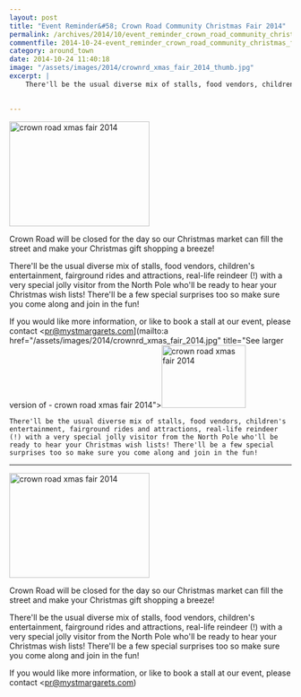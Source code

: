 ```yaml
---
layout: post
title: "Event Reminder&#58; Crown Road Community Christmas Fair 2014"
permalink: /archives/2014/10/event_reminder_crown_road_community_christmas_fair.html
commentfile: 2014-10-24-event_reminder_crown_road_community_christmas_fair
category: around_town
date: 2014-10-24 11:40:18
image: "/assets/images/2014/crownrd_xmas_fair_2014_thumb.jpg"
excerpt: |
    There'll be the usual diverse mix of stalls, food vendors, children's entertainment, fairground rides and attractions, real-life reindeer (!) with a very special jolly visitor from the North Pole who'll be ready to hear your Christmas wish lists! There'll be a few special surprises too so make sure you come along and join in the fun!
    

---
```


<a href="/assets/images/2014/crownrd_xmas_fair_2014.jpg" title="See larger version of - crown road xmas fair 2014"><img src="/assets/images/2014/crownrd_xmas_fair_2014_thumb.jpg" width="250" height="187" alt="crown road xmas fair 2014" class="photo right" /></a>

Crown Road will be closed for the day so our Christmas market can fill the street and make your Christmas gift shopping a breeze!

There'll be the usual diverse mix of stalls, food vendors, children's entertainment, fairground rides and attractions, real-life reindeer (!) with a very special jolly visitor from the North Pole who'll be ready to hear your Christmas wish lists! There'll be a few special surprises too so make sure you come along and join in the fun!

If you would like more information, or like to book a stall at our event, please contact <pr@mystmargarets.com](mailto:a href="/assets/images/2014/crownrd_xmas_fair_2014.jpg" title="See larger version of - crown road xmas fair 2014"><img src="/assets/images/2014/crownrd_xmas_fair_2014_thumb.jpg" width="150" height="112" alt="crown road xmas fair 2014" class="photo right" /></a>
    
    There'll be the usual diverse mix of stalls, food vendors, children's entertainment, fairground rides and attractions, real-life reindeer (!) with a very special jolly visitor from the North Pole who'll be ready to hear your Christmas wish lists! There'll be a few special surprises too so make sure you come along and join in the fun!
    

---

<a href="/assets/images/2014/crownrd_xmas_fair_2014.jpg" title="See larger version of - crown road xmas fair 2014"><img src="/assets/images/2014/crownrd_xmas_fair_2014_thumb.jpg" width="250" height="187" alt="crown road xmas fair 2014" class="photo right" /></a>

Crown Road will be closed for the day so our Christmas market can fill the street and make your Christmas gift shopping a breeze!

There'll be the usual diverse mix of stalls, food vendors, children's entertainment, fairground rides and attractions, real-life reindeer (!) with a very special jolly visitor from the North Pole who'll be ready to hear your Christmas wish lists! There'll be a few special surprises too so make sure you come along and join in the fun!

If you would like more information, or like to book a stall at our event, please contact <pr@mystmargarets.com)
